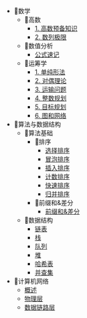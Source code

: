 <!-- 侧边栏 docs/_sidebar.md -->
- 🍧数学
  - 🍉高数
    - [1. 高数预备知识](/Additional_Math/01-propaedeutics.md)
    - [2. 数列极限](/Additional_Math/02-Sequence_limit.md)
  - 🍒数值分析
    - [公式速记](Computing_Method/exam.md)
  - 🍿运筹学
    - [1. 单纯形法](O.R/1.simplex_algorithm.md)
    - [2. 对偶理论](/O.R/2.duality_theory.md)
    - [3. 运输问题](/O.R/3.transportation_problem.md)
    - [4. 整数规划](/O.R/4.integer_programming.md)
    - [5. 目标规划](/O.R/5.goal_programming.md)
    - [6. 图和网络](/O.R/6.Graph_and_Network_analysis.md)
- 🍚算法与数据结构
  - 🍰算法基础
    - 🍜排序
      - [选择排序](/DS_AL/AL_Base/sort/1、selection_sort.md)
      - [冒泡排序](/DS_AL/AL_Base/sort/2、bubble_sort.md)
      - [插入排序](/DS_AL/AL_Base/sort/3、insertion_sort.md)
      - [计数排序](/DS_AL/AL_Base/sort/4、counting_sort.md)
      - [快速排序](/DS_AL/AL_Base/sort/5、quick_sort.md)
      - [归并排序](/DS_AL/AL_Base/sort/6、merge_sort.md)
    - 🍩前缀和&差分
      - [前缀和&差分](/DS_AL/AL_Base/prefix_sum&difference/partial_sum&difference.md)
  - 🍖数据结构
    - [链表](/DS_AL/DS/linked_list.md)
    - [栈](/DS_AL/DS/stack.md)
    - [队列](/DS_AL/DS/queue.md)
    - [堆](/DS_AL/DS/heap.md)
    - [哈希表](/DS_AL/DS/hash_table.md)
    - [并查集](/DS_AL/DS/union_find.md)
- 🐬计算机网络
  - [概述](/Network/1.overview.md)
  - [物理层](/Network/2.physical_layer.md)
  - [数据链路层](/Network/3.data_link_layer.md)


